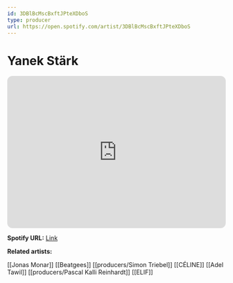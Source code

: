 ```yaml
---
id: 3DBlBcMscBxftJPteXDboS
type: producer
url: https://open.spotify.com/artist/3DBlBcMscBxftJPteXDboS
---
```

# Yanek Stärk

<iframe style="border-radius:12px" src="https://open.spotify.com/embed/artist/3DBlBcMscBxftJPteXDboS" width="100%" height="352" frameBorder="0" allowfullscreen="" allow="autoplay; clipboard-write; encrypted-media; fullscreen; picture-in-picture" loading="lazy"></iframe>

**Spotify URL:** [Link](https://open.spotify.com/artist/3DBlBcMscBxftJPteXDboS)

**Related artists:**

[[Jonas Monar]]
[[Beatgees]]
[[producers/Simon Triebel]]
[[CÉLINE]]
[[Adel Tawil]]
[[producers/Pascal Kalli Reinhardt]]
[[ELIF]]
